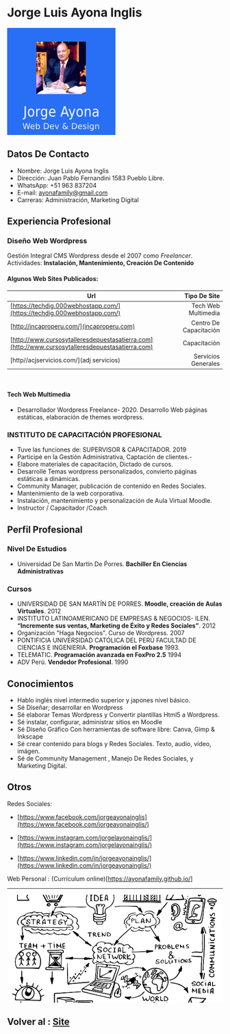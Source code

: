 
Jorge Luis Ayona Inglis
=======================

![logo2](logo2.png)

## Datos De Contacto

- Nombre: Jorge Luis Ayona Inglis
- Dirección: Juan Pablo Fernandini 1583 Pueblo Libre.
- WhatsApp: +51 963 837204
- E-mail: ayonafamily@gmail.com
- Carreras: Administración, Marketing Digital

## Experiencia Profesional

### Diseño Web Wordpress

 Gestión Integral CMS Wordpress desde el 2007  como *Freelancer*. Actividades: **Instalación, Mantenimiento,  Creación De Contenido**

#### Algunos Web Sites Publicados:


| Url                                                                                              | Tipo De Site               |
| ------------------------------------------------------------------------------------------------ | --------------------------:|
| [https://techdig.000webhostapp.com/](https://techdig.000webhostapp.com/)                         | Tech Web Multimedia        |
|[http://incaproperu.com/](incaproperu.com)  | Centro De Capacitación     |
| [http://www.cursosytalleresdepuestasatierra.com](http://www.cursosytalleresdepuestasatierra.com) | Capacitación               |
| [http//acjservicios.com/](adj servicios)                 | Servicios Generales |

<br>

#### Tech Web Multimedia

- Desarrollador Wordpress  Freelance- 2020.
  Desarrollo Web páginas estáticas, elaboración de themes wordpress.

### INSTITUTO DE CAPACITACIÓN PROFESIONAL

- Tuve las funciones de: SUPERVISOR & CAPACITADOR.  2019
- Participé en la Gestión Administrativa, Captación de clientes.- 
- Elabore materiales de capacitación, Dictado de cursos.
- Desarrollé Temas wordpress personalizados, convierto páginas estáticas a dinámicas.
- Community Manager, publicación de contenido en Redes Sociales.
- Mantenimiento de la web corporativa.
- Instalación, mantenimiento y personalización de Aula Virtual Moodle.
- Instructor / Capacitador /Coach

## Perfil Profesional

### Nivel De Estudios

- Universidad De San Martín De Ṕorres. **Bachiller En Ciencias Administrativas**
 
### Cursos

- UNIVERSIDAD DE SAN MARTÍN DE PORRES. **Moodle, creación de Aulas Virtuales**. 2012
- INSTITUTO LATINOAMERICANO DE EMPRESAS & NEGOCIOS- ILEN. **“Incremente sus ventas, Marketing de Éxito y Redes Sociales”**. 2012
- Organización "Haga Negocios". Curso de Wordpress. 2007
- PONTIFICIA UNIVERSIDAD CATÓLICA DEL PERÚ FACULTAD DE CIENCIAS E INGENIERIA. **Programación el Foxbase**   1993.
- TELEMATIC. **Programación avanzada en FoxPro 2.5**  1994
- ADV  Perú. **Vendedor Profesional**. 1990

## Conocimientos

- Hablo inglés nivel intermedio superior y japones nivel básico.
- Sé Diseñar; desarrollar en Wordpress
- Sé elaborar Temas Wordpress y Convertir plantillas Html5 a Wordpress.
- Sé instalar, configurar, administrar sitios en Moodle
- Sé Diseño Gráfico Con herramientas de software libre: Canva, Gimp & Inkscape
- Sé crear contenido para blogs y Redes Sociales. Texto, audio, vídeo, imágen.
- Sé de Community Management , Manejo De Redes Sociales, y Marketing Digital.

## Otros

Redes Sociales: 

- [https://www.facebook.com/jorgeayonainglis](https://www.facebook.com/jorgeayonainglis/) 

- [https://www.instagram.com/jorgelayonainglis/](https://www.instagram.com/jorgelayonainglis/) 

- [https://www.linkedin.com/in/jorgeayonainglis/](https://www.linkedin.com/in/jorgeayonainglis/)

  
Web Personal :
(Currículum online)[https://ayonafamily.github.io/]

<hr>

![](portada.jpg)


 
 Volver al : <a href = "http://jorgeayona.com" target="_blank">Site </a>
 ---